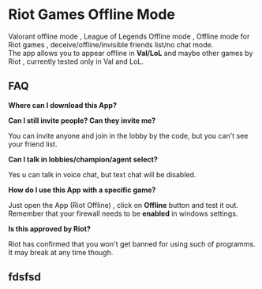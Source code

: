 # Riot Games Offline Mode
Valorant offline mode , League of Legends Offline mode , Offline mode for Riot games , deceive/offline/invisible friends list/no chat mode.      
The app allows you to appear offline in **Val/LoL** and maybe other games by Riot , currently tested only in Val and LoL.                
## FAQ
**Where can I download this App?**


**Can I still invite people? Can they invite me?**

You can invite anyone and join in the lobby by the code, but you can't see your friend list.

**Can I talk in lobbies/champion/agent select?**

Yes u can talk in voice chat, but text chat will be disabled.

**How do I use this App with a specific game?**

Just open the App (Riot Offline) , click on **Offline** button and test it out. Remember that your firewall needs to be **enabled** in windows settings. 

**Is this approved by Riot?**

Riot has confirmed that you won't get banned for using such of programms. It may break at any time though.


## fdsfsd


